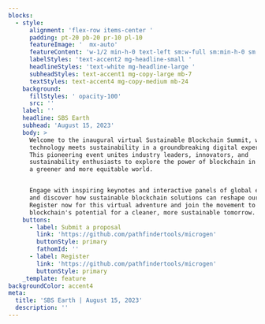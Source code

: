 ```yaml
---
blocks:
  - style:
      alignment: 'flex-row items-center '
      padding: pt-20 pb-20 pr-10 pl-10
      featureImage: '  mx-auto'
      featureContent: 'w-1/2 min-h-0 text-left sm:w-full sm:min-h-0 sm:text-left'
      labelStyles: 'text-accent2 mg-headline-small '
      headlineStyles: 'text-white mg-headline-large '
      subheadStyles: text-accent1 mg-copy-large mb-7
      textStyles: text-accent4 mg-copy-medium mb-24
    background:
      fillStyles: ' opacity-100'
      src: ''
    label: ''
    headline: SBS Earth
    subhead: 'August 15, 2023'
    body: >
      Welcome to the inaugural virtual Sustainable Blockchain Summit, where
      technology meets sustainability in a groundbreaking digital experience!
      This pioneering event unites industry leaders, innovators, and
      sustainability enthusiasts to explore the power of blockchain in promoting
      a greener and more equitable world.


      Engage with inspiring keynotes and interactive panels of global experts,
      and discover how sustainable blockchain solutions can reshape our future.
      Register now for this virtual adventure and join the movement to harness
      blockchain's potential for a cleaner, more sustainable tomorrow.
    buttons:
      - label: Submit a proposal
        link: 'https://github.com/pathfindertools/microgen'
        buttonStyle: primary
        fathomId: ''
      - label: Register
        link: 'https://github.com/pathfindertools/microgen'
        buttonStyle: primary
    _template: feature
backgroundColor: accent4
meta:
  title: 'SBS Earth | August 15, 2023'
  description: ''
---
```

















